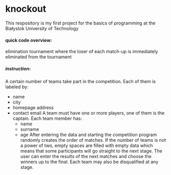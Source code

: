 # knockout
 This respository is my first project for the basics of programming at the Białystok University of Technology
#### quick code overview: 
 elimination tournament where the loser of each match-up is immediately eliminated from the tournament
##### instruction: 
 A certain number of teams take part in the competition. 
 Each of them is labeled by: 
 - name
 - city
 - homepage address
 - contact email
 A team must have one or more players, one of them is the captain.
 Each team member has:
    - name  
    - surname  
    - age
After entering the data and starting the competition program randomly creates the order of matches.
If the number of teams is not a power of two, empty spaces are filled with empty data which means that some participants will go straight to the next stage.
The user can enter the results of the next matches and choose the winners up to the final.
Each team may also be disqualified at any stage.



